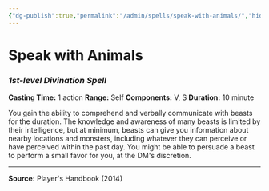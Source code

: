```yaml
---
{"dg-publish":true,"permalink":"/admin/spells/speak-with-animals/","hide":true,"updated":"2025-08-05T19:49:54.926+01:00"}
---
```


# Speak with Animals
### *1st-level Divination Spell*
**Casting Time:** 1 action
**Range:** Self
**Components:** V, S
**Duration:** 10 minute

You gain the ability to comprehend and verbally communicate with beasts for the duration. The knowledge and awareness of many beasts is limited by their intelligence, but at minimum, beasts can give you information about nearby locations and monsters, including whatever they can perceive or have perceived within the past day. You might be able to persuade a beast to perform a small favor for you, at the DM's discretion.

---
**Source:** Player's Handbook (2014)